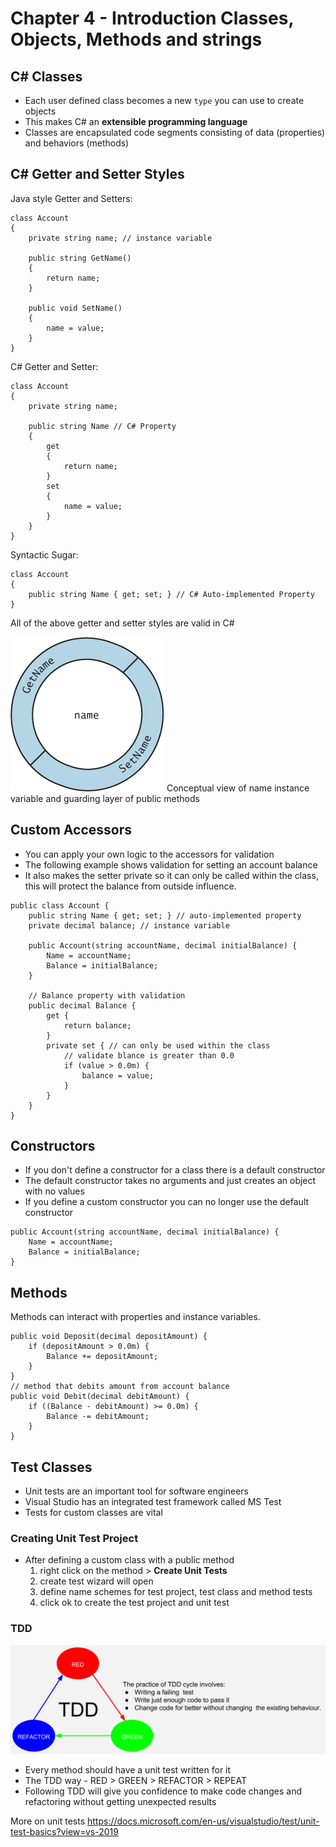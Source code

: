 # Chapter 4 - Introduction Classes, Objects, Methods and strings #

## C# Classes ##

* Each user defined class becomes a new `type` you can use to create objects
* This makes C# an **extensible programming language**
* Classes are encapsulated code segments consisting of data (properties) and behaviors (methods)

## C# Getter and Setter Styles ##

Java style Getter and Setters:

```[c#]
class Account
{
    private string name; // instance variable

    public string GetName()
    {
        return name;
    }

    public void SetName()
    {
        name = value;
    }
}
```

C# Getter and Setter:

```[c#]
class Account
{
    private string name;

    public string Name // C# Property
    {
        get
        {
            return name;
        }
        set
        {
            name = value;
        }
    }
}
```

Syntactic Sugar:

```[c#]
class Account
{
    public string Name { get; set; } // C# Auto-implemented Property
}
```

All of the above getter and setter styles are valid in C#

![name variable](images/name-property.png)
Conceptual view of name instance variable and guarding layer of public methods

## Custom Accessors ##

* You can apply your own logic to the accessors for validation
* The following example shows validation for setting an account balance
* It also makes the setter private so it can only be called within the class, this will protect the balance from outside influence.

```[c#]
public class Account {
    public string Name { get; set; } // auto-implemented property
    private decimal balance; // instance variable

    public Account(string accountName, decimal initialBalance) {
        Name = accountName;
        Balance = initialBalance;
    }

    // Balance property with validation
    public decimal Balance {
        get {
            return balance;
        }
        private set { // can only be used within the class
            // validate blance is greater than 0.0
            if (value > 0.0m) {
                balance = value;
            }
        }
    }
}
```

## Constructors ##

* If you don't define a constructor for a class there is a default constructor
* The default constructor takes no arguments and just creates an object with no values
* If you define a custom constructor you can no longer use the default constructor

```[c#]
public Account(string accountName, decimal initialBalance) {
    Name = accountName;
    Balance = initialBalance;
}
```

## Methods ##

Methods can interact with properties and instance variables.

```[c#]
public void Deposit(decimal depositAmount) {
    if (depositAmount > 0.0m) {
        Balance += depositAmount;
    }
}
// method that debits amount from account balance
public void Debit(decimal debitAmount) {
    if ((Balance - debitAmount) >= 0.0m) {
        Balance -= debitAmount;
    }
}
```

## Test Classes ##

* Unit tests are an important tool for software engineers
* Visual Studio has an integrated test framework called MS Test
* Tests for custom classes are vital

### Creating Unit Test Project ###

* After defining a custom class with a public method
  1. right click on the method > **Create Unit Tests**
  2. create test wizard will open
  3. define name schemes for test project, test class and method tests
  4. click ok to create the test project and unit test

### TDD ###

![TDD](/images/TDD.png)

* Every method should have a unit test written for it
* The TDD way - RED > GREEN > REFACTOR > REPEAT
* Following TDD will give you confidence to make code changes and refactoring without getting unexpected results

More on unit tests <https://docs.microsoft.com/en-us/visualstudio/test/unit-test-basics?view=vs-2019>
